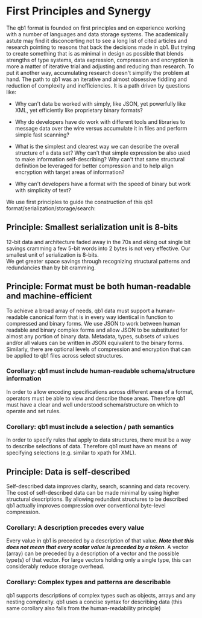 # First Principles and Synergy

The qb1 format is founded on first principles and on experience working with a number of languages and
data storage systems.  The academically astute may find it disconcerting not to see a long list of 
cited articles and research pointing to reasons that back the decisions made in qb1.  But trying to create 
something that is as minimal in design as possible that blends strengths of type systems, data
expression, compression and encryption is more a matter of iterative trial and adjusting and
reducing than research.  To put it another way, accumulating research doesn't simplify the 
problem at hand.  The path to qb1 was an iterative and
almost obsessive fiddling and reduction of complexity and inefficiencies.  It is a path driven by
questions like:

* Why can't data be worked with simply, like JSON, yet powerfully like XML, yet efficiently like 
proprietary binary formats?

* Why do developers have do work with different tools and libraries to message data over the wire versus accumulate
it in files and perform simple fast scanning?

* What is the simplest and clearest way we can describe the overall structure of a data set?  Why can't 
that simple expression be also used to make information self-describing?  Why can't that same
structural definition be leveraged for better compression and to help align encryption with target
areas of information?

* Why can't developers have a format with the speed of binary but work with simplicity 
of text?

We use first principles to guide the construction of this qb1 format/serialization/storage/search:

## Principle: Smallest serialization unit is 8-bits

12-bit data and architecture faded away in the 70s and eking out single bit savings cramming a few 
5-bit words into 2 bytes is not very effective.  Our smallest unit of serialization is 8-bits.  
We  get greater space savings through recognizing structural patterns and redundancies than
by bit cramming.

## Principle: Format must be both human-readable and machine-efficient

To achieve a broad array of needs, qb1 data must support a human-readable canonical form that is 
in every way identical in function to compressed and binary forms.  We use JSON to work 
between human readable and binary complex forms and allow JSON to be substituted for 
almost any portion of binary data.  Metadata, types, subsets of values and/or all values
can be written in JSON equivalent to the binary forms.  Similarly, there are optional levels of 
compression and encryption that can be applied to qb1 files across select structures.

### Corollary: qb1 must include human-readable schema/structure information

In order to allow encoding specifications across different areas of a format, operators
must be able to view and describe those areas.  Therefore qb1 must have a clear and
well understood schema/structure on which to operate and set rules.

### Corollary: qb1 must include a selection / path semantics

In order to specify rules that apply to data structures, there must be a way to describe 
selections of data.  Therefore qb1 must have an means of specifying selections (e.g.
similar to xpath for XML).

## Principle: Data is self-described

Self-described data improves clarity, search, scanning and
data recovery.  The cost of self-described data can be made minimal
by using higher structural descriptions.  By allowing redundant structures to be described 
qb1 actually improves compression over conventional byte-level compression.

### Corollary: A description precedes every value

Every value in qb1 is preceded by a description of that value.  ***Note that this does not mean 
that every scalar value is preceded by a token***.  A vector (array) can be preceded by a description
of a vector and the possible type(s) of that vector.  For large vectors holding only a single type, 
this can considerably reduce storage overhead.

### Corollary: Complex types and patterns are describable

qb1 supports descriptions of complex types such as objects, arrays and any nesting complexity.  qb1
uses a concise syntax for describing data (this same corollary also falls from the human-readability principle)





